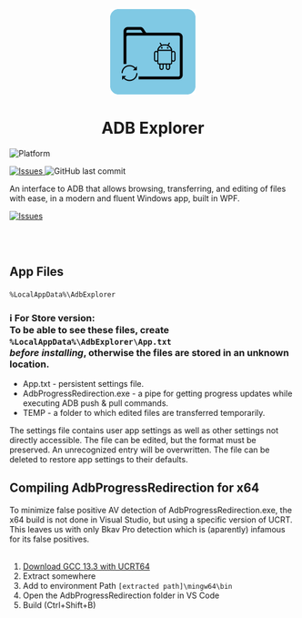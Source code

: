 <p align="center">
  <img alt="ADB Explorer Logo" src="icons/Store_icon_2023.png" width="150px" />
  <h1 align="center">ADB Explorer</h1>
</p>

<a title="Platform" target="_blank">
	<img src="https://img.shields.io/badge/Platform-Windows-blue" alt="Platform" />
</a>

<p >
  <a href="https://github.com/Alex4SSB/ADB-Explorer/issues">
    <img alt="Issues" src="https://img.shields.io/github/issues/Alex4SSB/ADB-Explorer?color=0088ff" />
  </a>
  <img alt="GitHub last commit" src="https://img.shields.io/github/last-commit/Alex4SSB/ADB-Explorer?label=Last%20commit">
</p>

An interface to ADB that allows browsing, transferring, and editing of files with ease, in a modern and fluent Windows app, built in WPF.



<a href="https://www.microsoft.com/store/apps/9PPGN2WM50QB">
      <img alt="Issues" width=300px src="https://get.microsoft.com/images/en-us%20light.svg" />
</a>

<br></br>
<h2 align="left"/>App Files</h2>

`%LocalAppData%\AdbExplorer`


### ℹ️ For Store version: <br />To be able to see these files, create `%LocalAppData%\AdbExplorer\App.txt` <br /> *before installing*, otherwise the files are stored in an unknown location.


* App.txt - persistent settings file.
* AdbProgressRedirection.exe - a pipe for getting progress updates while executing ADB push & pull commands.
* TEMP - a folder to which edited files are transferred temporarily.

The settings file contains user app settings as well as other settings not directly accessible.
The file can be edited, but the format must be preserved.
An unrecognized entry will be overwritten.
The file can be deleted to restore app settings to their defaults.

<h2 align="left"/>Compiling AdbProgressRedirection for x64</h2>
To minimize false positive AV detection of AdbProgressRedirection.exe, the x64 build is not done in Visual Studio, but using a specific version of UCRT. <br />
This leaves us with only Bkav Pro detection which is (aparently) infamous for its false positives. <br />
<br />

1. [Download GCC 13.3 with UCRT64](https://github.com/brechtsanders/winlibs_mingw/releases/tag/13.3.0posix-11.0.1-ucrt-r1)
2. Extract somewhere
3. Add to environment Path `[extracted path]\mingw64\bin`
4. Open the AdbProgressRedirection folder in VS Code
5. Build (Ctrl+Shift+B)
